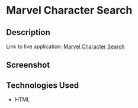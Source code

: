 # Marvel Character Search

## Description

Link to live application: [Marvel Character Search](#)

## Screenshot


## Technologies Used

- HTML
